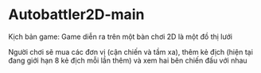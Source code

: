 # Autobattler2D-main
Kịch bản game: Game diễn ra trên một bàn chơi 2D là một đồ thị lưới

Người chơi sẽ mua các đơn vị (cận chiến và tầm xa), thêm kẻ địch (hiện tại đang giới hạn 8 kẻ địch mỗi lần thêm) và xem hai bên chiến đấu với nhau
